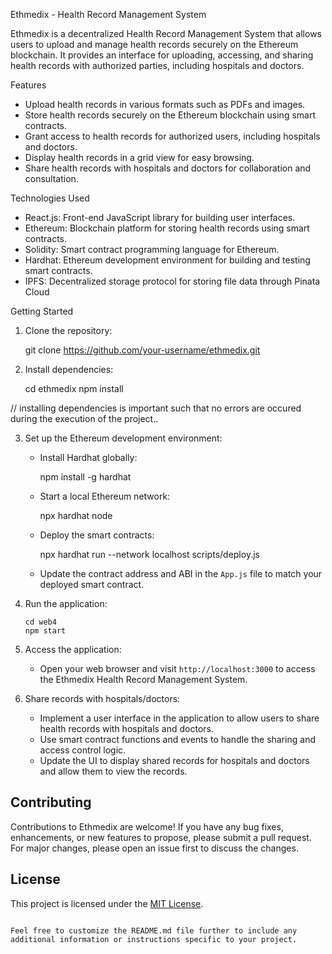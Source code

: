 


 Ethmedix - Health Record Management System

Ethmedix is a decentralized Health Record Management System that allows users to upload and manage health records securely on the Ethereum blockchain. It provides an interface for uploading, accessing, and sharing health records with authorized parties, including hospitals and doctors.

Features

- Upload health records in various formats such as PDFs and images.
- Store health records securely on the Ethereum blockchain using smart contracts.
- Grant access to health records for authorized users, including hospitals and doctors.
- Display health records in a grid view for easy browsing.
- Share health records with hospitals and doctors for collaboration and consultation.

 Technologies Used

- React.js: Front-end JavaScript library for building user interfaces.
- Ethereum: Blockchain platform for storing health records using smart contracts.
- Solidity: Smart contract programming language for Ethereum.
- Hardhat: Ethereum development environment for building and testing smart contracts.
- IPFS: Decentralized storage protocol for storing file data through Pinata Cloud

 Getting Started

1. Clone the repository:

  
   git clone https://github.com/your-username/ethmedix.git
   

2. Install dependencies:

   
   cd ethmedix
   npm install
 
// installing dependencies is important such that no errors are occured during the execution of the project..



3. Set up the Ethereum development environment:
   - Install Hardhat globally:

     npm install -g hardhat
    

   - Start a local Ethereum network:

     
     npx hardhat node
     

   - Deploy the smart contracts:

     npx hardhat run --network localhost scripts/deploy.js


   - Update the contract address and ABI in the `App.js` file to match your deployed smart contract.

4. Run the application:

   ```shell
   cd web4
   npm start
   ```

5. Access the application:
   - Open your web browser and visit `http://localhost:3000` to access the Ethmedix Health Record Management System.

6. Share records with hospitals/doctors:
   - Implement a user interface in the application to allow users to share health records with hospitals and doctors.
   - Use smart contract functions and events to handle the sharing and access control logic.
   - Update the UI to display shared records for hospitals and doctors and allow them to view the records.

## Contributing

Contributions to Ethmedix are welcome! If you have any bug fixes, enhancements, or new features to propose, please submit a pull request. For major changes, please open an issue first to discuss the changes.

## License

This project is licensed under the [MIT License](https://opensource.org/licenses/MIT).
```

Feel free to customize the README.md file further to include any additional information or instructions specific to your project.
